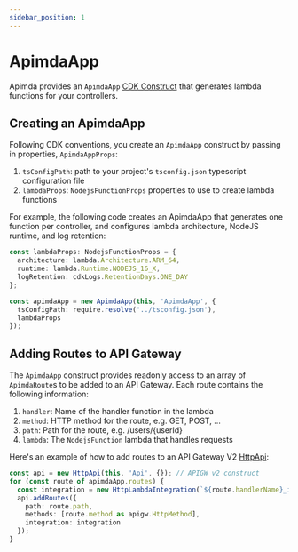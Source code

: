 ```yaml
---
sidebar_position: 1
---
```


# ApimdaApp

Apimda provides an `ApimdaApp` [CDK Construct](https://docs.aws.amazon.com/cdk/v2/guide/constructs.html) that generates lambda functions for your controllers.

## Creating an ApimdaApp

Following CDK conventions, you create an `ApimdaApp` construct by passing in properties, `ApimdaAppProps`:

1. `tsConfigPath`: path to your project's `tsconfig.json` typescript configuration file
2. `lambdaProps`: `NodejsFunctionProps` properties to use to create lambda functions

For example, the following code creates an ApimdaApp that generates one function per controller, and configures lambda architecture, NodeJS runtime, and log retention:

```typescript
const lambdaProps: NodejsFunctionProps = {
  architecture: lambda.Architecture.ARM_64,
  runtime: lambda.Runtime.NODEJS_16_X,
  logRetention: cdkLogs.RetentionDays.ONE_DAY
};

const apimdaApp = new ApimdaApp(this, 'ApimdaApp', {
  tsConfigPath: require.resolve('../tsconfig.json'),
  lambdaProps
});
```

## Adding Routes to API Gateway

The `ApimdaApp` construct provides readonly access to an array of `ApimdaRoute`s to be added to an API Gateway. Each route contains the following information:

1. `handler`: Name of the handler function in the lambda
2. `method`: HTTP method for the route, e.g. GET, POST, ...
3. `path`: Path for the route, e.g. /users/{userId}
4. `lambda`: The `NodejsFunction` lambda that handles requests

Here's an example of how to add routes to an API Gateway V2 [HttpApi](https://docs.aws.amazon.com/cdk/api/v2/docs/@aws-cdk_aws-apigatewayv2-alpha.HttpApi.html):

```typescript
const api = new HttpApi(this, 'Api', {}); // APIGW v2 construct
for (const route of apimdaApp.routes) {
  const integration = new HttpLambdaIntegration(`${route.handlerName}_int`, route.lambda);
  api.addRoutes({
    path: route.path,
    methods: [route.method as apigw.HttpMethod],
    integration: integration
  });
}
```
